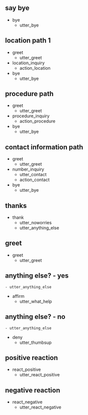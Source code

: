## say bye
* bye
  - utter_bye

## location path 1
* greet
  - utter_greet
* location_inquiry
  - action_location
* bye
  - utter_bye

## procedure path
* greet
	- utter_greet
* procedure_inquiry
	- action_procedure
* bye
	- utter_bye

## contact information path
* greet
  - utter_greet
* number_inquiry
  - utter_contact
  - action_contact
* bye
  - utter_bye

## thanks
* thank
    - utter_noworries
    - utter_anything_else

## greet
* greet
    - utter_greet

## anything else? - yes
    - utter_anything_else
* affirm
    - utter_what_help

## anything else? - no
    - utter_anything_else
* deny
    - utter_thumbsup

## positive reaction
* react_positive
    - utter_react_positive

## negative reaction
* react_negative
    - utter_react_negative



